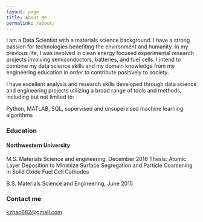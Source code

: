 ```yaml
---
layout: page
title: About Me
permalink: /about/
---
```


I am a Data Scientist with a materials science background. I have a strong passion for technologies benefiting the environment and humanity. In my previous life, I was involved in clean energy focused experimental research projects involving semiconductors, batteries, and fuel cells. I intend to combine my data science skills and my domain knowledge from my engineering education in order to contribute positively to society.

I have excellent analysis and research skills developed through data science and engineering projects utilizing a broad range of tools and methods, including but not limited to:

Python, MATLAB, SQL, supervised and unsupervised machine learning algorithms

### Education

#### Northwestern University

M.S. Materials Science and engineering, December 2016
	Thesis: Atomic Layer Deposition to Minimize Surface Segregation and Particle Coarsening in Solid Oxide Fuel Cell Cathodes

B.S. Materials Science and Engineering, June 2015

### Contact me

[kzhao682@gmail.com](mailto:kzhao682@gmail.com)